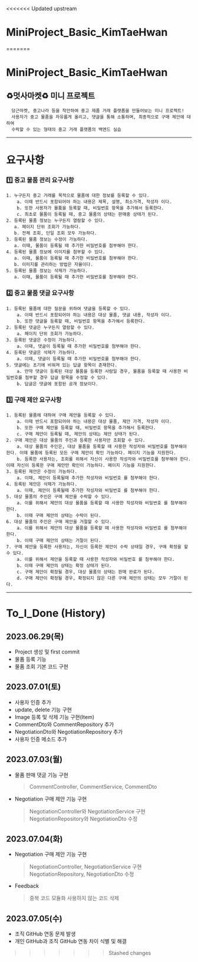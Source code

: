 <<<<<<< Updated upstream
# MiniProject_Basic_KimTaeHwan
=======
# MiniProject_Basic_KimTaeHwan
## ♻️멋사마켓♻️ 미니 프로젝트

      당근마켓, 중고나라 등을 착안하여 중고 제품 거래 플랫폼을 만들어보는 미니 프로젝트!
      사용자가 중고 물품을 자유롭게 올리고, 댓글을 통해 소통하며, 최종적으로 구매 제안에 대하여
      수락할 수 있는 형태의 중고 거래 플랫폼의 백엔드 실습

- - -
# 요구사항
### 1️⃣  중고 물품 관리 요구사항
    1. 누구든지 중고 거래를 목적으로 물품에 대한 정보를 등록할 수 있다.
        a. 이때 반드시 포함되어야 하는 내용은 제목, 설명, 최소가격, 작성자 이다.
        b. 또한 사용자가 물품을 등록할 때, 비밀번호 항목을 추가해서 등록한다.
        c. 최초로 물품이 등록될 때, 중고 물품의 상태는 판매중 상태가 된다.
    2. 등록된 물품 정보는 누구든지 열람할 수 있다.
       a. 페이지 단위 조회가 가능하다.
       b. 전체 조회, 단일 조회 모두 가능하다.
    3. 등록된 물품 정보는 수정이 가능하다.
       a. 이때, 물품이 등록될 때 추가한 비밀번호를 첨부해야 한다.
    4. 등록된 물품 정보에 이미지를 첨부할 수 있다.
       a. 이때, 물품이 등록될 때 추가한 비밀번호를 첨부해야 한다.
       b. 이미지를 관리하는 방법은 자율이다.
    5. 등록된 물품 정보는 삭제가 가능하다.
       a. 이때, 물품이 등록될 때 추가한 비밀번호를 첨부해야 한다.
### 2️⃣  중고 물품 댓글 요구사항
    1. 등록된 물품에 대한 질문을 위하여 댓글을 등록할 수 있다. 
        a. 이때 반드시 포함되어야 하는 내용은 대상 물품, 댓글 내용, 작성자 이다.
        b. 또한 댓글을 등록할 때, 비밀번호 항목을 추가해서 등록한다.
    2. 등록된 댓글은 누구든지 열람할 수 있다.
        a. 페이지 단위 조회가 가능하다.
    3. 등록된 댓글은 수정이 가능하다.
        a. 이때, 댓글이 등록될 때 추가한 비밀번호를 첨부해야 한다.
    4. 등록된 댓글은 삭제가 가능하다.
        a. 이때, 댓글이 등록될 때 추가한 비밀번호를 첨부해야 한다.
    5. 댓글에는 초기에 비워져 있는 답글 항목이 존재한다.
        a. 만약 댓글이 등록된 대상 물품을 등록한 사람일 경우, 물품을 등록할 때 사용한 비밀번호를 첨부할 경우 답글 항목을 수정할 수 있다.
        b. 답글은 댓글에 포함된 공개 정보이다.
### 3️⃣  구매 제안 요구사항
    1. 등록된 물품에 대하여 구매 제안을 등록할 수 있다. 
        a. 이때 반드시 포함되어야 하는 내용은 대상 물품, 제안 가격, 작성자 이다.
        b. 또한 구매 제안을 등록할 때, 비밀번호 항목을 추가해서 등록한다.
        c. 구매 제안이 등록될 때, 제안의 상태는 제안 상태가 된다.
    2. 구매 제안은 대상 물품의 주인과 등록한 사용자만 조회할 수 있다.
        a. 대상 물품의 주인은, 대상 물품을 등록할 때 사용한 작성자와 비밀번호를 첨부해야 한다. 이때 물품에 등록된 모든 구매 제안이 확인 가능하다. 페이지 기능을 지원한다.
        b. 등록한 사용자는, 조회를 위해서 자신이 사용한 작성자와 비밀번호를 첨부해야 한다. 이때 자신이 등록한 구매 제안만 확인이 가능하다. 페이지 기능을 지원한다.
    3. 등록된 제안은 수정이 가능하다.
        a. 이때, 제안이 등록될때 추가한 작성자와 비밀번호 를 첨부해야 한다.
    4. 등록된 제안은 삭제가 가능하다.
        a. 이때, 제안이 등록될때 추가한 작성자와 비밀번호 를 첨부해야 한다.
    5. 대상 물품의 주인은 구매 제안을 수락할 수 있다.
        a. 이를 위해서 제안의 대상 물품을 등록할 때 사용한 작성자와 비밀번호 를 첨부해야 한다.
        b. 이때 구매 제안의 상태는 수락이 된다.
    6. 대상 물품의 주인은 구매 제안을 거절할 수 있다.
        a. 이를 위해서 제안의 대상 물품을 등록할 때 사용한 작성자와 비밀번호 를 첨부해야 한다.
        b. 이때 구매 제안의 상태는 거절이 된다.
    7. 구매 제안을 등록한 사용자는, 자신이 등록한 제안이 수락 상태일 경우, 구매 확정을 할 수 있다.
        a. 이를 위해서 제안을 등록할 때 사용한 작성자와 비밀번호 를 첨부해야 한다.
        b. 이때 구매 제안의 상태는 확정 상태가 된다.
        c. 구매 제안이 확정될 경우, 대상 물품의 상태는 판매 완료가 된다.
        d. 구매 제안이 확정될 경우, 확정되지 않은 다른 구매 제안의 상태는 모두 거절이 된다.
- - -

# To_I_Done (History)
## 2023.06.29(목)
 - Project 생성 및 first commit
 - 물품 등록 기능
 - 물품 조회 기본 코드 구현

## 2023.07.01(토)
 - 사용자 인증 추가
 - update, delete 기능 구현
 - Image 등록 및 삭제 기능 구현(Item)
 - CommentDto와 CommentRepository 추가
 - NegotiationDto와 NegotiationRepository 추가
 - 사용자 인증 메소드 추가

## 2023.07.03(월)
 - 물품 판매 댓글 기능 구현
   >CommentController, CommentService, CommentDto
 - Negotiation 구매 제안 기능 구현
   >NegotiationController와 NegotiationService 구현
   >NegotiationRepository와 NegotiationDto 수정
 
## 2023.07.04(화)
 - Negotiation 구매 제안 기능 구현
   >NegotiationController, NegotiationService 구현
   >NegotiationRepository, NegotiationDto 수정
 - Feedback
   >중복 코드 모듈화
   >사용하지 않는 코드 삭제

## 2023.07.05(수)
 - 조직 GitHub 연동 문제 발생
 - 개인 GitHub과 조직 GitHub 연동 차이 식별 및 해결
>>>>>>> Stashed changes
